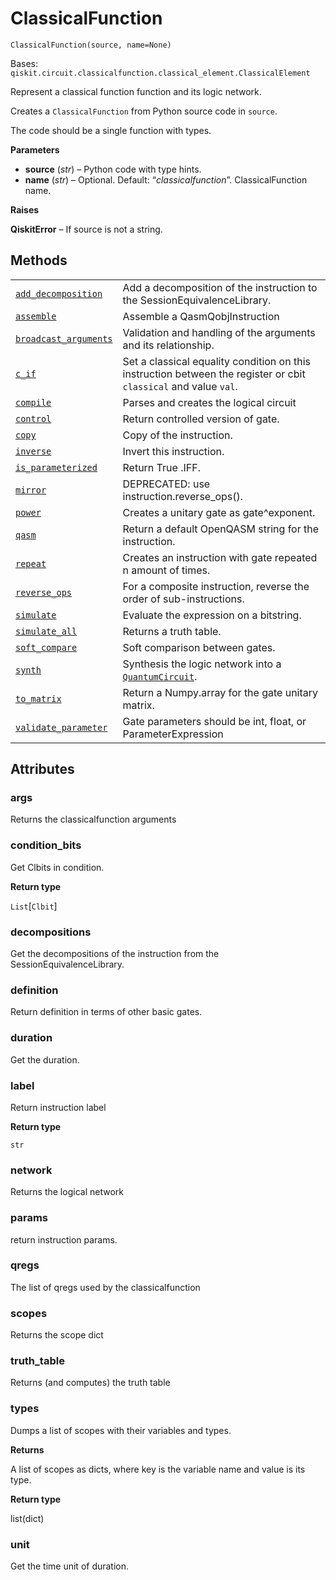 # ClassicalFunction

`ClassicalFunction(source, name=None)`

Bases: `qiskit.circuit.classicalfunction.classical_element.ClassicalElement`

Represent a classical function function and its logic network.

Creates a `ClassicalFunction` from Python source code in `source`.

The code should be a single function with types.

**Parameters**

*   **source** (*str*) – Python code with type hints.
*   **name** (*str*) – Optional. Default: “*classicalfunction*”. ClassicalFunction name.

**Raises**

**QiskitError** – If source is not a string.

## Methods

|                                                                                                                                                                                                                                                 |                                                                                                                                                     |
| ----------------------------------------------------------------------------------------------------------------------------------------------------------------------------------------------------------------------------------------------- | --------------------------------------------------------------------------------------------------------------------------------------------------- |
| [`add_decomposition`](qiskit.circuit.classicalfunction.ClassicalFunction.add_decomposition#qiskit.circuit.classicalfunction.ClassicalFunction.add_decomposition "qiskit.circuit.classicalfunction.ClassicalFunction.add_decomposition")         | Add a decomposition of the instruction to the SessionEquivalenceLibrary.                                                                            |
| [`assemble`](qiskit.circuit.classicalfunction.ClassicalFunction.assemble#qiskit.circuit.classicalfunction.ClassicalFunction.assemble "qiskit.circuit.classicalfunction.ClassicalFunction.assemble")                                             | Assemble a QasmQobjInstruction                                                                                                                      |
| [`broadcast_arguments`](qiskit.circuit.classicalfunction.ClassicalFunction.broadcast_arguments#qiskit.circuit.classicalfunction.ClassicalFunction.broadcast_arguments "qiskit.circuit.classicalfunction.ClassicalFunction.broadcast_arguments") | Validation and handling of the arguments and its relationship.                                                                                      |
| [`c_if`](qiskit.circuit.classicalfunction.ClassicalFunction.c_if#qiskit.circuit.classicalfunction.ClassicalFunction.c_if "qiskit.circuit.classicalfunction.ClassicalFunction.c_if")                                                             | Set a classical equality condition on this instruction between the register or cbit `classical` and value `val`.                                    |
| [`compile`](qiskit.circuit.classicalfunction.ClassicalFunction.compile#qiskit.circuit.classicalfunction.ClassicalFunction.compile "qiskit.circuit.classicalfunction.ClassicalFunction.compile")                                                 | Parses and creates the logical circuit                                                                                                              |
| [`control`](qiskit.circuit.classicalfunction.ClassicalFunction.control#qiskit.circuit.classicalfunction.ClassicalFunction.control "qiskit.circuit.classicalfunction.ClassicalFunction.control")                                                 | Return controlled version of gate.                                                                                                                  |
| [`copy`](qiskit.circuit.classicalfunction.ClassicalFunction.copy#qiskit.circuit.classicalfunction.ClassicalFunction.copy "qiskit.circuit.classicalfunction.ClassicalFunction.copy")                                                             | Copy of the instruction.                                                                                                                            |
| [`inverse`](qiskit.circuit.classicalfunction.ClassicalFunction.inverse#qiskit.circuit.classicalfunction.ClassicalFunction.inverse "qiskit.circuit.classicalfunction.ClassicalFunction.inverse")                                                 | Invert this instruction.                                                                                                                            |
| [`is_parameterized`](qiskit.circuit.classicalfunction.ClassicalFunction.is_parameterized#qiskit.circuit.classicalfunction.ClassicalFunction.is_parameterized "qiskit.circuit.classicalfunction.ClassicalFunction.is_parameterized")             | Return True .IFF.                                                                                                                                   |
| [`mirror`](qiskit.circuit.classicalfunction.ClassicalFunction.mirror#qiskit.circuit.classicalfunction.ClassicalFunction.mirror "qiskit.circuit.classicalfunction.ClassicalFunction.mirror")                                                     | DEPRECATED: use instruction.reverse\_ops().                                                                                                         |
| [`power`](qiskit.circuit.classicalfunction.ClassicalFunction.power#qiskit.circuit.classicalfunction.ClassicalFunction.power "qiskit.circuit.classicalfunction.ClassicalFunction.power")                                                         | Creates a unitary gate as gate^exponent.                                                                                                            |
| [`qasm`](qiskit.circuit.classicalfunction.ClassicalFunction.qasm#qiskit.circuit.classicalfunction.ClassicalFunction.qasm "qiskit.circuit.classicalfunction.ClassicalFunction.qasm")                                                             | Return a default OpenQASM string for the instruction.                                                                                               |
| [`repeat`](qiskit.circuit.classicalfunction.ClassicalFunction.repeat#qiskit.circuit.classicalfunction.ClassicalFunction.repeat "qiskit.circuit.classicalfunction.ClassicalFunction.repeat")                                                     | Creates an instruction with gate repeated n amount of times.                                                                                        |
| [`reverse_ops`](qiskit.circuit.classicalfunction.ClassicalFunction.reverse_ops#qiskit.circuit.classicalfunction.ClassicalFunction.reverse_ops "qiskit.circuit.classicalfunction.ClassicalFunction.reverse_ops")                                 | For a composite instruction, reverse the order of sub-instructions.                                                                                 |
| [`simulate`](qiskit.circuit.classicalfunction.ClassicalFunction.simulate#qiskit.circuit.classicalfunction.ClassicalFunction.simulate "qiskit.circuit.classicalfunction.ClassicalFunction.simulate")                                             | Evaluate the expression on a bitstring.                                                                                                             |
| [`simulate_all`](qiskit.circuit.classicalfunction.ClassicalFunction.simulate_all#qiskit.circuit.classicalfunction.ClassicalFunction.simulate_all "qiskit.circuit.classicalfunction.ClassicalFunction.simulate_all")                             | Returns a truth table.                                                                                                                              |
| [`soft_compare`](qiskit.circuit.classicalfunction.ClassicalFunction.soft_compare#qiskit.circuit.classicalfunction.ClassicalFunction.soft_compare "qiskit.circuit.classicalfunction.ClassicalFunction.soft_compare")                             | Soft comparison between gates.                                                                                                                      |
| [`synth`](qiskit.circuit.classicalfunction.ClassicalFunction.synth#qiskit.circuit.classicalfunction.ClassicalFunction.synth "qiskit.circuit.classicalfunction.ClassicalFunction.synth")                                                         | Synthesis the logic network into a [`QuantumCircuit`](qiskit.circuit.QuantumCircuit#qiskit.circuit.QuantumCircuit "qiskit.circuit.QuantumCircuit"). |
| [`to_matrix`](qiskit.circuit.classicalfunction.ClassicalFunction.to_matrix#qiskit.circuit.classicalfunction.ClassicalFunction.to_matrix "qiskit.circuit.classicalfunction.ClassicalFunction.to_matrix")                                         | Return a Numpy.array for the gate unitary matrix.                                                                                                   |
| [`validate_parameter`](qiskit.circuit.classicalfunction.ClassicalFunction.validate_parameter#qiskit.circuit.classicalfunction.ClassicalFunction.validate_parameter "qiskit.circuit.classicalfunction.ClassicalFunction.validate_parameter")     | Gate parameters should be int, float, or ParameterExpression                                                                                        |

## Attributes

### args

Returns the classicalfunction arguments

### condition\_bits

Get Clbits in condition.

**Return type**

`List`\[`Clbit`]

### decompositions

Get the decompositions of the instruction from the SessionEquivalenceLibrary.

### definition

Return definition in terms of other basic gates.

### duration

Get the duration.

### label

Return instruction label

**Return type**

`str`

### network

Returns the logical network

### params

return instruction params.

### qregs

The list of qregs used by the classicalfunction

### scopes

Returns the scope dict

### truth\_table

Returns (and computes) the truth table

### types

Dumps a list of scopes with their variables and types.

**Returns**

A list of scopes as dicts, where key is the variable name and value is its type.

**Return type**

list(dict)

### unit

Get the time unit of duration.

